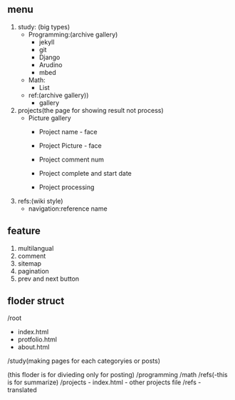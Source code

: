 ## menu
1. study:
   (big types) 
    - Programming:(archive gallery)
      - jekyll
      - git
      - Django
      - Arudino
      - mbed
    - Math: 
      - List
    - ref:(archive gallery))
      - gallery
2. projects(the page for showing result not process)
    - Picture gallery
      - Project name - face
      - Project Picture - face
      - Project comment num
      - Project complete and start date
      
      - Project processing
3. refs:(wiki style)
    - navigation:reference name

## feature
1. multilangual
2. comment
3. sitemap
4. pagination
5. prev and next button


## floder struct
/root
  - index.html
  - protfolio.html
  - about.html
  
  /study(making pages for each categoryies or posts)

  (this floder is for divieding only for posting)
  /programming
  /math
  /refs(-this is for summarize)
  /projects
    - index.html
    - other projects file
  /refs
    - translated
